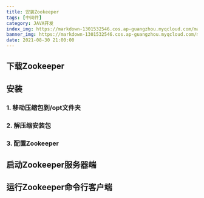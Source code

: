 ```yaml
---
title: 安装Zookeeper 
tags: [中间件]
category: JAVA开发
index_img: https://markdown-1301532546.cos.ap-guangzhou.myqcloud.com/markdown/20210702180935.png
banner_img: https://markdown-1301532546.cos.ap-guangzhou.myqcloud.com/markdown/20210702180935.png
date: 2021-08-30 21:00:00
---
```


## 下载Zookeeper 

## 安装

### 1. 移动压缩包到/opt文件夹
### 2. 解压缩安装包
### 3. 配置Zookeeper

## 启动Zookeeper服务器端

## 运行Zookeeper命令行客户端